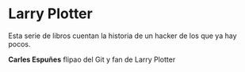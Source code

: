 # Larry Plotter

Esta serie de libros cuentan la historia de un hacker de los que ya hay pocos.

**Carles Espuñes** flipao del Git y fan de Larry Plotter
